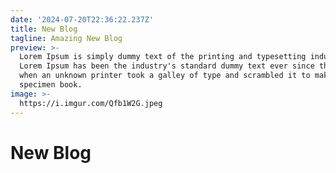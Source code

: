 ```yaml
---
date: '2024-07-20T22:36:22.237Z'
title: New Blog
tagline: Amazing New Blog
preview: >-
  Lorem Ipsum is simply dummy text of the printing and typesetting industry.
  Lorem Ipsum has been the industry's standard dummy text ever since the 1500s,
  when an unknown printer took a galley of type and scrambled it to make a type
  specimen book.
image: >-
  https://i.imgur.com/Qfb1W2G.jpeg
---
```

# New Blog
